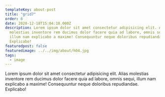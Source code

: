 ```yaml
---
templateKey: about-post
title: "grid7"
order: 6
date: 2020-12-18T15:04:10.000Z
description: Lorem ipsum dolor sit amet consectetur adipisicing elit. Alias
  molestias inventore rem ducimus dolor facere quia ad labore, omnis sequi,
  illum nam explicabo a maxime! Consequuntur neque doloribus repudiandae.
  Explicabo!
featuredpost: false
featuredimage: ../../img/about/h04.jpg
tags:
  - image
---
```

Lorem ipsum dolor sit amet consectetur adipisicing elit. Alias
  molestias inventore rem ducimus dolor facere quia ad labore, omnis sequi,
  illum nam explicabo a maxime! Consequuntur neque doloribus repudiandae.
  Explicabo!